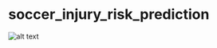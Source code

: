 # soccer_injury_risk_prediction


![alt text](https://library.sportingnews.com/2022-11/Neymar%20Brazil%20110922.jpg)
